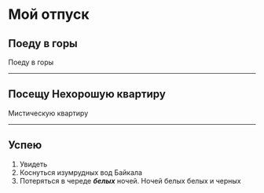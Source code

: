 # Мой отпуск

## Поеду в горы 
Поеду в горы 

---
## Посещу **__Нехорошую квартиру__**
Мистическую квартиру

---
## Успею
1. Увидеть 
2. Коснуться изумрудных вод Байкала
3. Потеряться в череде **_белых_** ночей. Ночей белых белых и черных
